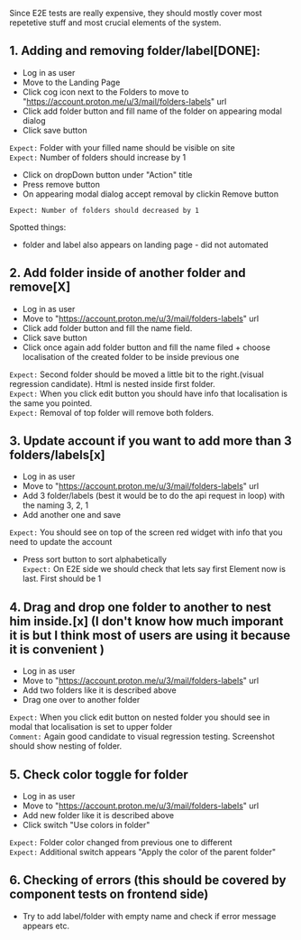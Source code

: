 Since E2E tests are really expensive, they should mostly cover most repetetive stuff and most crucial elements of the system.

## 1. Adding and removing folder/label[DONE]:

- Log in as user
- Move to the Landing Page
- Click cog icon next to the Folders to move to "https://account.proton.me/u/3/mail/folders-labels" url
- Click add folder button and fill name of the folder on appearing modal dialog
- Click save button

`Expect:` Folder with your filled name should be visible on site <br />
`Expect:` Number of folders should increase by 1

- Click on dropDown button under "Action" title
- Press remove button
- On appearing modal dialog accept removal by clickin Remove button

`Expect: Number of folders should decreased by 1`

Spotted things:

- folder and label also appears on landing page - did not automated

## 2. Add folder inside of another folder and remove[X]

- Log in as user
- Move to "https://account.proton.me/u/3/mail/folders-labels" url
- Click add folder button and fill the name field.
- Click save button
- Click once again add folder button and fill the name filed + choose localisation of the created folder to be inside previous one

`Expect:` Second folder should be moved a little bit to the right.(visual regression candidate). Html is nested inside first folder.<br />
`Expect:` When you click edit button you should have info that localisation is the same you pointed.<br />
`Expect:` Removal of top folder will remove both folders.

## 3. Update account if you want to add more than 3 folders/labels[x]

- Log in as user
- Move to "https://account.proton.me/u/3/mail/folders-labels" url
- Add 3 folder/labels (best it would be to do the api request in loop) with the naming 3, 2, 1
- Add another one and save

`Expect:` You should see on top of the screen red widget with info that you need to update the account

- Press sort button to sort alphabetically <br />
`Expect:` On E2E side we should check that lets say first Element now is last. First should be 1

## 4. Drag and drop one folder to another to nest him inside.[x] (I don't know how much imporant it is but I think most of users are using it because it is convenient )

- Log in as user
- Move to "https://account.proton.me/u/3/mail/folders-labels" url
- Add two folders like it is described above
- Drag one over to another folder

`Expect:` When you click edit button on nested folder you should see in modal that localisation is set to upper folder<br />
`Comment:` Again good candidate to visual regression testing. Screenshot should show nesting of folder.

## 5. Check color toggle for folder

- Log in as user
- Move to "https://account.proton.me/u/3/mail/folders-labels" url
- Add new folder like it is described above
- Click switch "Use colors in folder"

`Expect:` Folder color changed from previous one to different<br />
`Expect:` Additional switch appears "Apply the color of the parent folder"

## 6. Checking of errors (this should be covered by component tests on frontend side)

- Try to add label/folder with empty name and check if error message appears etc.
